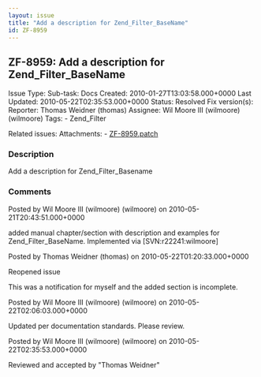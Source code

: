 ```yaml
---
layout: issue
title: "Add a description for Zend_Filter_BaseName"
id: ZF-8959
---
```


ZF-8959: Add a description for Zend\_Filter\_BaseName
-----------------------------------------------------

 Issue Type: Sub-task: Docs Created: 2010-01-27T13:03:58.000+0000 Last Updated: 2010-05-22T02:35:53.000+0000 Status: Resolved Fix version(s): 
 Reporter:  Thomas Weidner (thomas)  Assignee:  Wil Moore III (wilmoore) (wilmoore)  Tags: - Zend\_Filter
 
 Related issues: 
 Attachments: - [ZF-8959.patch](/issues/secure/attachment/13104/ZF-8959.patch)
 
### Description

Add a description for Zend\_Filter\_Basename

 

 

### Comments

Posted by Wil Moore III (wilmoore) (wilmoore) on 2010-05-21T20:43:51.000+0000

added manual chapter/section with description and examples for Zend\_Filter\_BaseName. Implemented via [SVN:r22241:wilmoore]

 

 

Posted by Thomas Weidner (thomas) on 2010-05-22T01:20:33.000+0000

Reopened issue

This was a notification for myself and the added section is incomplete.

 

 

Posted by Wil Moore III (wilmoore) (wilmoore) on 2010-05-22T02:06:03.000+0000

Updated per documentation standards. Please review.

 

 

Posted by Wil Moore III (wilmoore) (wilmoore) on 2010-05-22T02:35:53.000+0000

Reviewed and accepted by "Thomas Weidner"

 

 